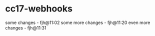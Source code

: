 # cc17-webhooks
some changes - fjh@11:02
some more changes - fjh@11:20
even more changes - fjh@11:31
